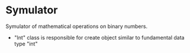 # Symulator
Symulator of mathematical operations on binary numbers.

- "Int" class is responsible for create object similar to fundamental data type "int"